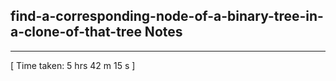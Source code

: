 <h2>find-a-corresponding-node-of-a-binary-tree-in-a-clone-of-that-tree Notes</h2><hr>[ Time taken: 5 hrs 42 m 15 s ]